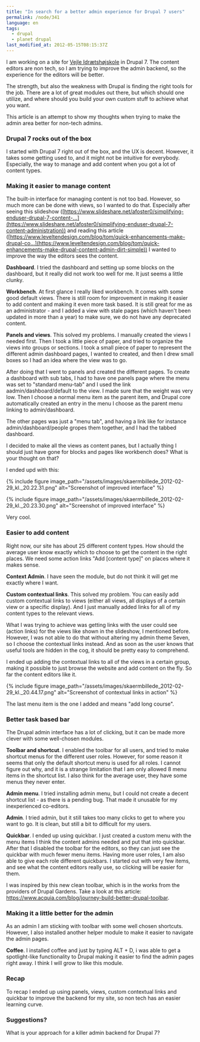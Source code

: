 ```yaml
---
title: "In search for a better admin experience for Drupal 7 users"
permalink: /node/341
language: en
tags:
  - drupal
  - planet drupal
last_modified_at: 2012-05-15T08:15:37Z
---
```


I am working on a site for [Vejle Idrætshøjskole](https://www.vih.dk) in Drupal 7. The content editors are non tech, so I am trying to improve the admin backend, so the experience for the editors will be better.

The strength, but also the weakness with Drupal is finding the right tools for the job. There are a lot of great modules out there, but which should one utilize, and where should you build your own custom stuff to achieve what you want.

This article is an attempt to show my thoughts when trying to make the admin area better for non-tech admins.

### Drupal 7 rocks out of the box

I started with Drupal 7 right out of the box, and the UX is decent. However, it takes some getting used to, and it might not be intuitive for everybody. Especially, the way to manage and add content when you got a lot of content types.

### Making it easier to manage content

The built-in interface for managing content is not too bad. However, so much more can be done with views, so I wanted to do that. Especially after seeing this slideshow ([https://www.slideshare.net/afoster0/simplifying-enduser-drupal-7-content-...](https://www.slideshare.net/afoster0/simplifying-enduser-drupal-7-content-administration)) and reading this article ([https://www.leveltendesign.com/blog/tom/quick-enhancements-make-drupal-co...](https://www.leveltendesign.com/blog/tom/quick-enhancements-make-drupal-content-admin-dirt-simple)) I wanted to improve the way the editors sees the content.

**Dashboard**. I tried the dashboard and setting up some blocks on the dashboard, but it really did not work too well for me. It just seems a little clunky.

**Workbench**. At first glance I really liked workbench. It comes with some good default views. There is still room for improvement in making it easier to add content and making it even more task based. It is still great for me as an administrator - and I added a view with stale pages (which haven't been updated in more than a year) to make sure, we do not have any deprecated content.

**Panels and views**. This solved my problems. I manually created the views I needed first. Then I took a little piece of paper, and tried to organize the views into groups or sections. I took a small piece of paper to represent the different admin dashboard pages, I wanted to created, and then I drew small boxes so I had an idea where the view was to go.

After doing that I went to panels and created the different pages. To create a dashboard with sub tabs, I had to have one panels page where the menu was set to "standard menu-tab" and I used the link aadmin/dashboard/default to the view. I made sure that the weight was very low. Then I choose a normal menu item as the parent item, and Drupal core automatically created an entry in the menu I choose as the parent menu linking to admin/dashboard.

The other pages was just a "menu tab", and having a link like for instance admin/dashboard/people gropes them together, and I had the tabbed dashboard.

I decided to make all the views as content panes, but I actually thing I should just have gone for blocks and pages like workbench does? What is your thought on that?

I ended upd with this:

{% include figure image_path="/assets/images/skaermbillede_2012-02-29_kl._20.22.31.png" alt="Screenshot of improved interface" %}

{% include figure image_path="/assets/images/skaermbillede_2012-02-29_kl._20.23.30.png" alt="Screenshot of improved interface" %}

Very cool.

### Easier to add content

Right now, our site has about 25 different content types. How should the average user know exactly which to choose to get the content in the right places. We need some action links "Add \[content type\]" on places where it makes sense.

**Context Admin**. I have seen the module, but do not think it will get me exactly where I want.

**Custom contextual links**. This solved my problem. You can easily add custom contextual links to views (either all views, all displays of a certain view or a specific display). And I just manually added links for all of my content types to the relevant views.

What I was trying to achieve was getting links with the user could see (action links) for the views like shown in the slideshow, I mentioned before. However, I was not able to do that without altering my admin theme Seven, so I choose the contextual links instead. And as soon as the user knows that useful tools are hidden in the cog, it should be pretty easy to comprehend.

I ended up adding the contextual links to all of the views in a certain group, making it possible to just browse the website and add content on the fly. So far the content editors like it.

{% include figure image_path="/assets/images/skaermbillede_2012-02-29_kl._20.44.17.png" alt="Screenshot of contextual links in action" %}

The last menu item is the one I added and means "add long course".

### Better task based bar

The Drupal admin interface has a lot of clicking, but it can be made more clever with some well-chosen modules.

**Toolbar and shortcut**. I enabled the toolbar for all users, and tried to make shortcut menus for the different user roles. However, for some reason it seems that only the default shortcut menu is used for all roles. I cannot figure out why, and it is a strange limitation that I am only allowed 8 menu items in the shortcut list. I also think for the average user, they have some menus they never enter.

**Admin menu**. I tried installing admin menu, but I could not create a decent shortcut list - as there is a pending bug. That made it unusable for my inexperienced co-editors.

**Admin**. I tried admin, but it still takes too many clicks to get to where you want to go. It is clean, but still a bit to difficult for my users.

**Quickbar**. I ended up using quickbar. I just created a custom menu with the menu items I think the content admins needed and put that into quickbar. After that I disabled the toolbar for the editors, so they can just see the quickbar with much fewer menu items. Having more user roles, I am also able to give each role different quickbars. I started out with very few items, and see what the content editors really use, so clicking will be easier for them.

I was inspired by this new clean toolbar, which is in the works from the providers of Drupal Gardens. Take a look at this article: <https://www.acquia.com/blog/journey-build-better-drupal-toolbar>.

### Making it a little better for the admin

As an admin I am sticking with toolbar with some well chosen shortcuts. However, I also installed another helper module to make it easier to navigate the admin pages.

**Coffee**. I installed coffee and just by typing ALT + D, i was able to get a spotlight-like functionality to Drupal making it easier to find the admin pages right away. I think I will grow to like this module.

### Recap

To recap I ended up using panels, views, custom contextual links and quickbar to improve the backend for my site, so non tech has an easier learning curve.

### Suggestions?

What is your approach for a killer admin backend for Drupal 7?
